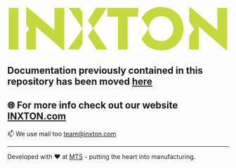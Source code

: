 ![Inxton logo](./assets/logo.png)

## Documentation previously contained in this repository has been moved [here](https://github.com/Inxton/documentation/blob/master/Inxton.Package.Vortex.Essentials/README.md)

## 🌐  For more info check out our website [INXTON.com](https://www.inxton.com/)

📫  We use mail too team@inxton.com 

---
Developed with ❤ at [MTS](https://www.mts.sk/en) - putting the heart into manufacturing.
 
